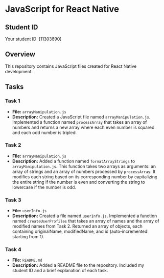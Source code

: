 # JavaScript for React Native

## Student ID
Your student ID: [11303690]

## Overview
This repository contains JavaScript files created for React Native development.

## Tasks

### Task 1
- **File:** `arrayManipulation.js`
- **Description:** Created a JavaScript file named `arrayManipulation.js`. Implemented a function named `processArray` that takes an array of numbers and returns a new array where each even number is squared and each odd number is tripled.

### Task 2
- **File:** `arrayManipulation.js`
- **Description:** Added a function named `formatArrayStrings` to `arrayManipulation.js`. This function takes two arrays as arguments: an array of strings and an array of numbers processed by `processArray`. It modifies each string based on its corresponding number by capitalizing the entire string if the number is even and converting the string to lowercase if the number is odd.

### Task 3
- **File:** `userInfo.js`
- **Description:** Created a file named `userInfo.js`. Implemented a function named `createUserProfiles` that takes an array of names and the array of modified names from Task 2. Returned an array of objects, each containing originalName, modifiedName, and id (auto-incremented starting from 1).

### Task 4
- **File:** `README.md`
- **Description:** Added a README file to the repository. Included my student ID and a brief explanation of each task.

